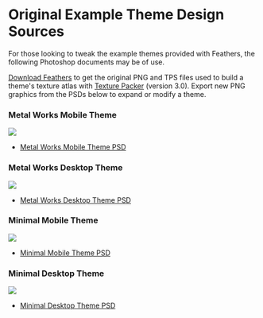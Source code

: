 # Original Example Theme Design Sources

For those looking to tweak the example themes provided with Feathers, the following Photoshop documents may be of use.

[Download Feathers](http://feathersui.com/download/) to get the original PNG and TPS files used to build a theme's texture atlas with [Texture Packer](http://www.codeandweb.com/texturepacker) (version 3.0). Export new PNG graphics from the PSDs below to expand or modify a theme.

### Metal Works Mobile Theme

![](/_media/feathers/feathers-metal-works-mobile-theme.jpg?w=760&tok=65b407)

-   [Metal Works Mobile Theme PSD](http://feathersui.com/download/themes/MetalWorksMobileTheme.psd)

### Metal Works Desktop Theme

![](/_media/feathers/feathers-metal-works-desktop-theme.png)

-   [Metal Works Desktop Theme PSD](http://feathersui.com/download/themes/MetalWorksDesktopTheme.psd)

### Minimal Mobile Theme

![](/_media/feathers/feathers-minimal-mobile-theme.jpg?w=760&tok=b6fd61)

-   [Minimal Mobile Theme PSD](http://feathersui.com/download/themes/MinimalMobileTheme.psd)

### Minimal Desktop Theme

![](/_media/feathers/feathers-minimal-desktop-theme.png)

-   [Minimal Desktop Theme PSD](http://feathersui.com/download/themes/MinimalDesktopTheme.psd)


